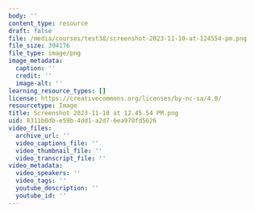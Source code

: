```yaml
---
body: ''
content_type: resource
draft: false
file: /media/courses/test38/screenshot-2023-11-10-at-124554-pm.png
file_size: 394176
file_type: image/png
image_metadata:
  caption: ''
  credit: ''
  image-alt: ''
learning_resource_types: []
license: https://creativecommons.org/licenses/by-nc-sa/4.0/
resourcetype: Image
title: Screenshot 2023-11-10 at 12.45.54 PM.png
uid: 8311b0db-e59b-4dd1-a2d7-6ea970fd5626
video_files:
  archive_url: ''
  video_captions_file: ''
  video_thumbnail_file: ''
  video_transcript_file: ''
video_metadata:
  video_speakers: ''
  video_tags: ''
  youtube_description: ''
  youtube_id: ''
---
```

